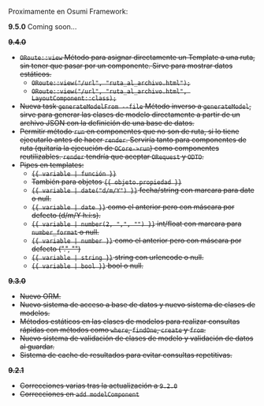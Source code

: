 

Proximamente en Osumi Framework:

**9.5.0**
Coming soon...

**~~9.4.0~~**

* ~~`ORoute::view` Método para asignar directamente un Template a una ruta, sin tener que pasar por un componente. Sirve para mostrar datos estáticos.~~
	* ~~`ORoute::view("/url", "ruta_al_archivo.html");`~~
	* ~~`ORoute::view("/url", "ruta_al_archivo.html", LayoutComponent::class);`~~
* ~~Nueva task `generateModelFrom --file` Método inverso a `generateModel`, sirve para generar las clases de modelo directamente a partir de un archivo JSON con la definición de una base de datos.~~
* ~~Permitir método `run` en componentes que no son de ruta, si lo tiene ejecutarlo antes de hacer `render`. Serviría tanto para componentes de ruta (quitaría la ejecución de `OCore->run`) como componentes reutilizables. `render` tendría que aceptar `ORequest` y `ODTO`.~~
* ~~Pipes en templates:~~
	* ~~`{{ variable | función }}`~~
	* ~~También para objetos `{{ objeto.propiedad }}`~~
	* ~~`{{ variable | date("d/m/Y") }}` fecha/string con marcara para date o null.~~
	* ~~`{{ variable | date }}` como el anterior pero con máscara por defecto (d/m/Y h:i:s).~~
	* ~~`{{ variable | number(2, ",", "") }}` int/float con marcara para `number_format` o null.~~
	* ~~`{{ variable | number }}` como el anterior pero con máscara por defecto (".", "")~~
	* ~~`{{ variable | string }}` string con urlencode o null.~~
	* ~~`{{ variable | bool }}` bool o null.~~

**~~9.3.0~~**

* ~~Nuevo ORM.~~
* ~~Nuevo sistema de acceso a base de datos y nuevo sistema de clases de modelos.~~
* ~~Métodos estáticos en las clases de modelos para realizar consultas rápidas con métodos como `where`, `findOne`, `create` y `from`.~~
* ~~Nuevo sistema de validación de clases de modelo y validación de datos al guardar.~~
* ~~Sistema de cache de resultados para evitar consultas repetitivas.~~

**~~9.2.1~~**

* ~~Correcciones varias tras la actualización a `9.2.0`~~
* ~~Correcciones en `add modelComponent`~~
